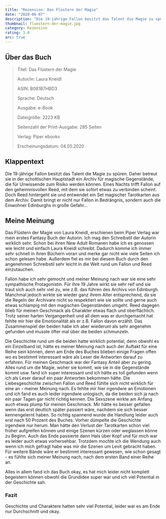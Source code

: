 ```yaml
---
title: "Rezension: Das Flüstern der Magie"
date: "2020-06-07"
description: "Die 19-jährige Fallon besitzt das Talent die Magie zu spüren. Daher betreut sie in der schottischen Hauptstadt ein Archiv für magische Gegenstände, die für Unwissende zum Risiko werden können. Eines Nachts trifft Fallon auf den geheimnisvollen Reed, mit dem sie sofort etwas zu verbinden scheint. Doch Reed hintergeht sie und entwendet ein Set magischer Tarotkarten aus dem Archiv. Damit bringt er nicht nur Fallon in Bedrängnis, sondern auch die Einwohner Edinburghs in große Gefahr..."
thumbnail: fluestern-der-magie.jpg
category: Rezension
rating: 3.0
arc: true
---
```


## Über das Buch
> Titel: Das Flüstern der Magie
> 
> Autor/in: Laura Kneidl
> 
> ASIN: B081B7HBD3
> 
> Sprache: Deutsch
> 
> Ausgabe: e-Book
>
> Dateigröße: 2223 KB
> 
> Seitenzahl der Print-Ausgabe: 285 Seiten
> 
> Verlag: Piper ebooks
> 
> Erscheinungsdatum: 04.05.2020


## Klappentext
Die 19-jährige Fallon besitzt das Talent die Magie zu spüren. Daher betreut sie in der schottischen Hauptstadt ein Archiv für magische Gegenstände, die für Unwissende zum Risiko werden können. Eines Nachts trifft Fallon auf den geheimnisvollen Reed, mit dem sie sofort etwas zu verbinden scheint. Doch Reed hintergeht sie und entwendet ein Set magischer Tarotkarten aus dem Archiv. Damit bringt er nicht nur Fallon in Bedrängnis, sondern auch die Einwohner Edinburghs in große Gefahr...

## Meine Meinung
Das Flüstern der Magie von Laura Kneidl, erschienen beim Piper Verlag war mein erstes Fantasy Buch der Autorin.
Ich mag den Schreibstil der Autorin wirklich sehr. Schon bei ihren New Adult Romanen habe ich es genossen wie leicht und einfach Laura Kneidl schreibt. Dadurch komme ich immer sehr schnell in ihren Büchern voran und merke gar nicht wie viele Seiten ich schon gelesen habe. Außerdem fiel es mir bei diesem Buch durch den angenehmen Schreibstil sehr leicht in die Welt rund um Fallon und Reed einzutauchen.

Fallon habe ich sehr gemocht und meiner Meinung nach war sie eine sehr sympathische Protagonistin. Für ihre 19 Jahre wirkt sie sehr reif und sie traut sich auch sehr viel zu, wie z.B. das führen des Archivs von Edinburgh. Manchmal jedoch wirkte sie wieder ganz ihrem Alter entsprechend, da sie die Regeln der Archivare nicht so respektiert wie sie sollte und gerne auch etwas schlampig mit den magischen Gegenständen umgeht. Reed dagegen blieb für meinen Geschmack als Charakter etwas flach und oberflächlich. Trotz seiner harten Vergangenheit und all dem was er durchgemacht hat fehlte mir hier die Emotionalität als er z.B. Fallon davon erzählt. Das Zusammenspiel der beiden habe ich aber wiederum als sehr angenehm gefunden und musste öfter mal über die beiden schmunzeln.

Die Geschichte rund um die beiden hatte wirklich potential, denn obwohl es ein Einzelband ist, hätte es meiner Meinung nach auch der Auftakt für eine Reihe sein können, denn am Ende des Buches blieben einige Fragen offen wo es bestimmt interessant wäre als Leser die Antworten darauf zu erfahren. Für meinen Geschmack war der Fantasy Anteil aber zu gering. Alles rund um die Magie, woher sie kommt, wie sie in die Gegenstände kommt usw. fand ich super interessant und ich hätte es toll gefunden wenn ich als Leser darauf ein paar Antworten bekommen hätte. Die Liebesgeschichte zwischen Fallon und Reed fühlte sich nicht wirklich für eine an - meiner Meinung nach. Es fehlte mir hier irgendwie an Emotionen und ich fand es auch leider irgendwie unlogisch, da die beiden sich ja nach ein paar Tagen gar nicht richtig kennen. Die Sexszene wirkte am Anfang auch etwas plump für meinen Geschmack. Mir hätte es besser gefallen wenn das erst deutlich später passiert wäre, nachdem sie sich besser kennengelernt haben. So richtig spannend wurde die Handlung leider auch erst nach 50 Prozent des Buches. Vorher dümpelte die Geschichte irgendwie nur herum. Man hätte den Verlust der Tarotkarten schon viel früher aufgreifen können und einige Szenen kürzen oder weglassen könne zu Beginn. Auch das Ende passierte dann Hals über Kopf und für mich war es leider auch etwas vorhersehbar. Trotzdem mochte ich die Wendung auch wenn ich mich gefragt habe was mir die Szenen um Levit gebracht haben. Für weitere Bände wäre er bestimmt interessant gewesen, wie schon gesagt - es fühlte sich meiner Meinung nach, nach dem ersten Band einer Reihe an.

Alles in allem fand ich das Buch okay, es hat mich leider nicht komplett begeistern können obwohl die Grundidee super war und ich viel Potential in der Geschichte sah.

### Fazit
Geschichte und Charaktere hatten sehr viel Potential, leider war es am Ende nur Durchschnitt und okay.